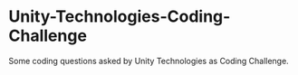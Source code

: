 # Unity-Technologies-Coding-Challenge
Some coding questions asked by Unity Technologies as Coding Challenge.
